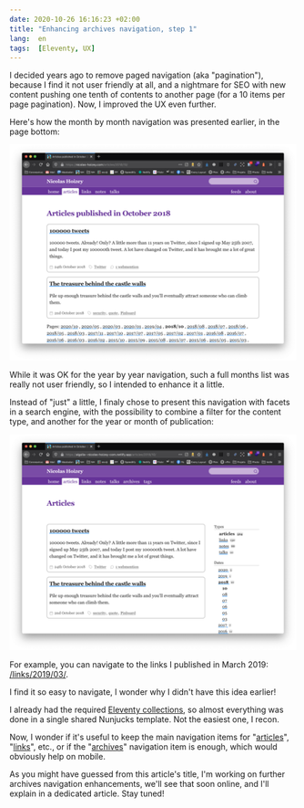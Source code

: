 ```yaml
---
date: 2020-10-26 16:16:23 +02:00
title: "Enhancing archives navigation, step 1"
lang:  en
tags:  [Eleventy, UX]
---
```


I decided years ago to remove paged navigation (aka "pagination"), because I find it not user friendly at all, and a nightmare for SEO with new content pushing one tenth of contents to another page (for a 10 items per page pagination). Now, I improved the UX even further.

Here's how the month by month navigation was presented earlier, in the page bottom:

![The ugly and not user friendly months navigation before](months-pagination-before.png)

While it was OK for the year by year navigation, such a full months list was really not user friendly, so I intended to enhance it a little.

Instead of "just" a little, I finaly chose to present this navigation with facets in a search engine, with the possibility to combine a filter for the content type, and another for the year or month of publication:

![A much more user friendly months navigation](months-pagination-after.png)

For example, you can navigate to the links I published in March 2019: [/links/2019/03/](/links/2019/03/).

I find it so easy to navigate, I wonder why I didn't have this idea earlier!

I already had the required [Eleventy collections](https://github.com/nhoizey/nicolas-hoizey.com/tree/master/src/_11ty/collections), so almost everything was done in a single shared Nunjucks template. Not the easiest one, I recon.

Now, I wonder if it's useful to keep the main navigation items for "[articles](/articles/)", "[links](/links/)", etc., or if the "[archives](/archives/)" navigation item is enough, which would obviously help on mobile.

As you might have guessed from this article's title, I'm working on further archives navigation enhancements, we'll see that soon online, and I'll explain in a dedicated article. Stay tuned!
